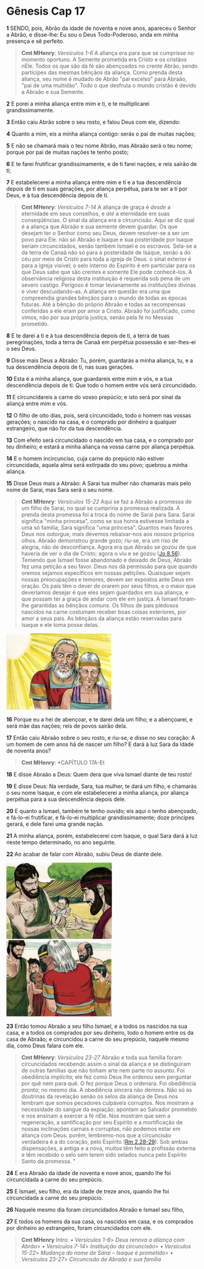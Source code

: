 # Gênesis Cap 17

**1** 	SENDO, pois, Abrão da idade de noventa e nove anos, apareceu o Senhor a Abrão, e disse-lhe: Eu sou o Deus Todo-Poderoso, anda em minha presença e sê perfeito.

> **Cmt MHenry**: *Versículos 1-6* A aliança era para que se cumprisse no momento oportuno. A Semente prometida era Cristo e os cristãos nEle. Todos os que são da fé são abençoados no crente Abrão, sendo partícipes das mesmas bênçãos da aliança. Como prenda desta aliança, seu nome é mudado de Abrão "pai excelso" para Abraão, "pai de uma multidão". Todo o que desfruta o mundo cristão é devido a Abraão e sua Semente.

**2** 	E porei a minha aliança entre mim e ti, e te multiplicarei grandissimamente.

**3** 	Então caiu Abrão sobre o seu rosto, e falou Deus com ele, dizendo:

**4** 	Quanto a mim, eis a minha aliança contigo: serás o pai de muitas nações;

**5** 	E não se chamará mais o teu nome Abrão, mas Abraão será o teu nome; porque por pai de muitas nações te tenho posto;

**6** 	E te farei frutificar grandissimamente, e de ti farei nações, e reis sairão de ti;

**7** 	E estabelecerei a minha aliança entre mim e ti e a tua descendência depois de ti em suas gerações, por aliança perpétua, para te ser a ti por Deus, e à tua descendência depois de ti.

> **Cmt MHenry**: *Versículos 7-14* A aliança de graça é *desde* a eternidade em seus conselhos, e *até* a eternidade em suas conseqüências. O sinal da aliança era a circuncisão. Aqui se diz qual é a aliança que Abraão e sua semente devem guardar. Os que desejam ter o Senhor como seu Deus, devem resolver-se a ser um povo para Ele. não só Abraão e Isaque e sua posteridade por Isaque seriam circuncidados, senão também Ismael e os escravos. Sela-se a da terra de Canaã não só para a posteridade de Isaque, senão a do céu por meio de Cristo para toda a igreja de Deus. o sinal exterior é para a igreja visível; o selo interno do Espírito é em particular para os que Deus sabe que são crentes e somente Ele pode conhecê-los. A observância religiosa desta instituição é requerida sob pena de um severo castigo. Perigoso é tomar levianamente as instituições divinas e viver descuidando-as. A aliança em questão era uma que compreendia grandes bênçãos para o mundo de todas as épocas futuras. Até a bênção do próprio Abraão e todas as recompensas conferidas a ele eram por amor a Cristo. Abraão foi justificado, como vimos, não por sua própria justiça, senão pela fé no Messias prometido.

**8** 	E te darei a ti e à tua descendência depois de ti, a terra de tuas peregrinações, toda a terra de Canaã em perpétua possessão e ser-lhes-ei o seu Deus.

**9** 	Disse mais Deus a Abraão: Tu, porém, guardarás a minha aliança, tu, e a tua descendência depois de ti, nas suas gerações.

**10** 	Esta é a minha aliança, que guardareis entre mim e vós, e a tua descendência depois de ti: Que todo o homem entre vós será circuncidado.

**11** 	E circuncidareis a carne do vosso prepúcio; e isto será por sinal da aliança entre mim e vós.

**12** 	O filho de oito dias, pois, será circuncidado, todo o homem nas vossas gerações; o nascido na casa, e o comprado por dinheiro a qualquer estrangeiro, que não for da tua descendência.

**13** 	Com efeito será circuncidado o nascido em tua casa, e o comprado por teu dinheiro; e estará a minha aliança na vossa carne por aliança perpétua.

**14** 	E o homem incircunciso, cuja carne do prepúcio não estiver circuncidada, aquela alma será extirpada do seu povo; quebrou a minha aliança.

**15** 	Disse Deus mais a Abraão: A Sarai tua mulher não chamarás mais pelo nome de Sarai, mas Sara será o seu nome.

> **Cmt MHenry**: *Versículos 15-22* Aqui se faz a Abraão a promessa de um filho de Sarai, no qual se cumpriria a promessa realizada. A prenda desta promessa foi a troca do nome de Sarai para Sara. Sarai significa "minha princesa", como se sua honra estivesse limitada a uma só família; Sara significa "uma princesa". Quantos mais favores Deus nos outorgue, mais devemos rebaixar-nos aos nossos próprios olhos. Abraão demonstrou grande gozo; riu-se, era um riso de alegria, não de desconfiança. Agora era que Abraão se gozou de que haveria de ver o dia de Cristo; agora o viu e se gozou ([Jo 8.56](../43N-Joa/08.md#56)). Temendo que Ismael fosse abandonado e deixado de Deus, Abraão fez uma petição a seu favor. Deus nos dá permissão para que quando oremos sejamos específicos em nossas petições. Quaisquer sejam nossas preocupações e temores, devem ser expostos ante Deus em oração. Os pais têm o dever de orarem por seus filhos, e o maior que deveríamos desejar é que eles sejam guardados em sua aliança, e que possam ter a graça de andar com ele em justiça. A Ismael foram-lhe garantidas as bênçãos *comuns*. Os filhos de pais piedosos nascidos na carne costumam receber boas coisas exteriores, por amor a seus pais. As bênçãos da aliança estão reservadas para Isaque e ele toma posse delas.

![](../Images/SweetPublishing/1-17-1.jpg) 

**16** 	Porque eu a hei de abençoar, e te darei dela um filho; e a abençoarei, e será mãe das nações; reis de povos sairão dela.

**17** 	Então caiu Abraão sobre o seu rosto, e riu-se, e disse no seu coração: A um homem de cem anos há de nascer um filho? E dará à luz Sara da idade de noventa anos?

> **Cmt MHenry**: *CAPÍTULO 17A-Et

**18** 	E disse Abraão a Deus: Quem dera que viva Ismael diante de teu rosto!

**19** 	E disse Deus: Na verdade, Sara, tua mulher, te dará um filho, e chamarás o seu nome Isaque, e com ele estabelecerei a minha aliança, por aliança perpétua para a sua descendência depois dele.

**20** 	E quanto a Ismael, também te tenho ouvido; eis aqui o tenho abençoado, e fá-lo-ei frutificar, e fá-lo-ei multiplicar grandissimamente; doze príncipes gerará, e dele farei uma grande nação.

**21** 	A minha aliança, porém, estabelecerei com Isaque, o qual Sara dará à luz neste tempo determinado, no ano seguinte.

**22** 	Ao acabar de falar com Abraão, subiu Deus de diante dele.

![](../Images/SweetPublishing/1-17-2.jpg) ![](../Images/SweetPublishing/1-17-3.jpg) 

**23** 	Então tomou Abraão a seu filho Ismael, e a todos os nascidos na sua casa, e a todos os comprados por seu dinheiro, todo o homem entre os da casa de Abraão; e circuncidou a carne do seu prepúcio, naquele mesmo dia, como Deus falara com ele.

> **Cmt MHenry**: *Versículos 23-27* Abraão e toda sua família foram circuncidados recebendo assim o sinal da aliança e se distinguiram de outras famílias que não tinham arte nem parte no assunto. Foi obediência *implícita*; ele fez como Deus lhe ordenou sem perguntar por quê nem para quê. O fez porque Deus o ordenara. Foi obediência *pronta*; no mesmo dia. A obediência sincera não demora. Não só as doutrinas da revelação senão os selos da aliança de Deus nos lembram que somos pecadores culpáveis corruptos. Nos mostram a necessidade do sangue da expiação; apontam ao Salvador prometido e nos ensinam a exercer a fé nEle. Nos mostram que sem a regeneração, a santificação por seu Espírito e a mortificação de nossas inclinações carnais e corruptas, não podemos estar em aliança com Deus. porém, lembremo-nos que a circuncisão verdadeira é a do coração, pelo Espírito ([Rm 2.28-29](../45N-Rm/02.md#28)). Sob ambas dispensações, a antiga e a nova, muitos têm feito a profissão externa e têm recebido o selo sem terem sido selados nunca pelo Espírito Santo da promessa. "

**24** 	E era Abraão da idade de noventa e nove anos, quando lhe foi circuncidada a carne do seu prepúcio.

**25** 	E Ismael, seu filho, era da idade de treze anos, quando lhe foi circuncidada a carne do seu prepúcio.

**26** 	Naquele mesmo dia foram circuncidados Abraão e Ismael seu filho,

**27** 	E todos os homens da sua casa, os nascidos em casa, e os comprados por dinheiro ao estrangeiro, foram circuncidados com ele.


> **Cmt MHenry** Intro: *• Versículos 1-6*> *Deus renova a aliança com Abrão*> *• Versículos 7-14*> *Instituição da circuncisão*> *• Versículos 15-22*> *Mudança do nome de Sarai – Isaque é prometido*> *• Versículos 23-27*> *Circuncisão de Abraão e sua família*